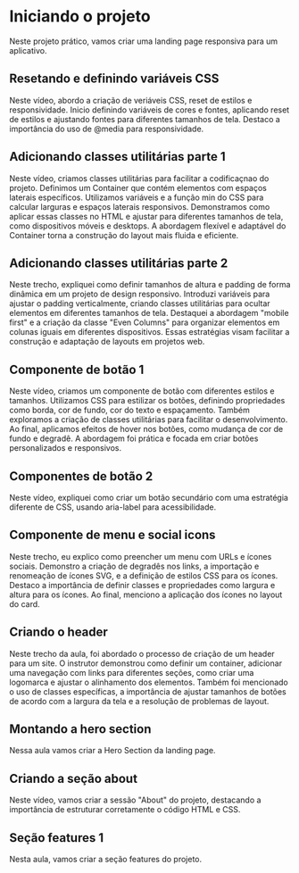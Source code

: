 # Iniciando o projeto
Neste projeto prático, vamos criar uma landing page responsiva para um aplicativo.

## Resetando e definindo variáveis CSS
Neste vídeo, abordo a criação de veriáveis CSS, reset de estilos e responsividade. Inicio definindo variáveis de cores e fontes, aplicando reset de estilos e ajustando fontes para diferentes tamanhos de tela. Destaco a importância do uso de @media para responsividade.

## Adicionando classes utilitárias parte 1
Neste vídeo, criamos classes utilitárias para facilitar a codificaçnao do projeto. Definimos um Container que contém elementos com espaços laterais específicos. Utilizamos variáveis e a função min do CSS para calcular larguras e espaços laterais responsivos. Demonstramos como aplicar essas classes no HTML e ajustar para diferentes tamanhos de tela, como dispositivos móveis e desktops. A abordagem flexível e adaptável do Container torna a construção do layout mais fluida e eficiente.

## Adicionando classes utilitárias parte 2
Neste trecho, expliquei como definir tamanhos de altura e padding de forma dinâmica em um projeto de design responsivo. Introduzi variáveis para ajustar o padding verticalmente, criando classes utilitárias para ocultar elementos em diferentes tamanhos de tela. Destaquei a abordagem "mobile first" e a criação da classe "Even Columns" para organizar elementos em colunas iguais em diferentes dispositivos. Essas estratégias visam facilitar a construção e adaptação de layouts em projetos web.

## Componente de botão 1
Neste vídeo, criamos um componente de botão com diferentes estilos e tamanhos. Utilizamos CSS para estilizar os botões, definindo propriedades como borda, cor de fundo, cor do texto e espaçamento. Também exploramos a criação de classes utilitárias para facilitar o desenvolvimento. Ao final, aplicamos efeitos de hover nos botões, como mudança de cor de fundo e degradê. A abordagem foi prática e focada em criar botões personalizados e responsivos.

## Componentes de botão 2
Neste vídeo, expliquei como criar um botão secundário com uma estratégia diferente de CSS, usando aria-label para acessibilidade.

## Componente de menu e social icons
Neste trecho, eu explico como preencher um menu com URLs e ícones sociais. Demonstro a criação de degradês nos links, a importação e renomeação de ícones SVG, e a definição de estilos CSS para os ícones. Destaco a importância de definir classes e propriedades como largura e altura para os ícones. Ao final, menciono a aplicação dos ícones no layout do card.

## Criando o header
Neste trecho da aula, foi abordado o processo de criação de um header para um site. O instrutor demonstrou como definir um container, adicionar uma navegação com links para diferentes seções, como criar uma logomarca e ajustar o alinhamento dos elementos. Também foi mencionado o uso de classes específicas, a importância de ajustar tamanhos de botões de acordo com a largura da tela e a resolução de problemas de layout.

## Montando a hero section
Nessa aula vamos criar a Hero Section da landing page.

## Criando a seção about
Neste vídeo, vamos criar a sessão "About" do projeto, destacando a importância de estruturar corretamente o código HTML e CSS. 

## Seção features 1
Nesta aula, vamos criar a seção features do projeto.

